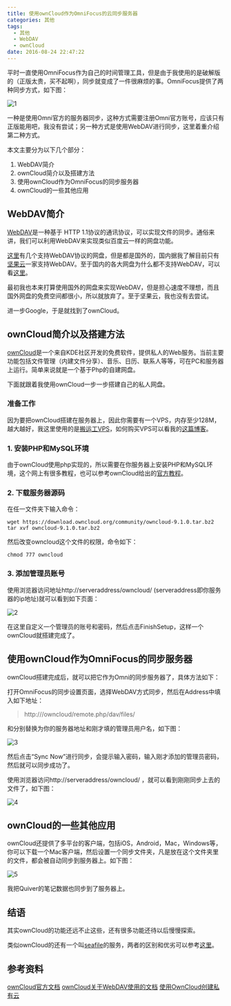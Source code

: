 ```yaml
---
title: 使用ownCloud作为OmniFocus的云同步服务器
categories: 其他
tags:
  - 其他
  - WebDAV
  - ownCloud
date: 2016-08-24 22:47:22
---
```


平时一直使用OmniFocus作为自己的时间管理工具，但是由于我使用的是破解版的（正版太贵，买不起啊），同步就变成了一件很麻烦的事。OmniFocus提供了两种同步方式，如下图：

![1](http://oldblog.shicishuzhai.com/901f5c4cb502f3fc557e3c3cfa79ad2f.png)

一种是使用Omni官方的服务器同步，这种方式需要注册Omni官方账号，应该只有正版能用吧，我没有尝试；另一种方式是使用WebDAV进行同步，这里着重介绍第二种方式。

本文主要分为以下几个部分：

1. WebDAV简介
2. ownCloud简介以及搭建方法
3. 使用ownCloud作为OmniFocus的同步服务器
4. ownCloud的一些其他应用

## WebDAV简介

[WebDAV](http://baike.baidu.com/link?url=pXeqnwgtPiYSKdYGX9YjBH_XeAJsH-aRkQqEYPsbkQwf9hlbnF9RSuAHvCMLboSuENx55T8J9Pd27E6ybo7Aba)是一种基于 HTTP 1.1协议的通讯协议，可以实现文件的同步。通俗来讲，我们可以利用WebDAV来实现类似百度云一样的网盘功能。

[这里](http://blog.sina.com.cn/s/blog_4834fe810101fw17.html)有几个支持WebDAV协议的网盘，但是都是国外的，国内据我了解目前只有[坚果云](http://www.jianguoyun.com/s/campaign/cpclanding/main?sch=bdcpc_nutstore_off&bdtj=1)一家支持WebDAV。至于国内的各大网盘为什么都不支持WebDAV，可以看[这里](http://www.zhihu.com/question/21511143)。

最初我也本来打算使用国外的网盘来实现WebDAV，但是担心速度不理想，而且国外网盘的免费空间都很小，所以就放弃了。至于坚果云，我也没有去尝试。

进一步Google，于是就找到了ownCloud。

## ownCloud简介以及搭建方法

[ownCloud](https://owncloud.org/)是一个来自KDE社区开发的免费软件，提供私人的Web服务。当前主要功能包括文件管理（内建文件分享）、音乐、日历、联系人等等，可在PC和服务器上运行。简单来说就是一个基于Php的自建网盘。

下面就跟着我使用ownCloud一步一步搭建自己的私人网盘。

### 准备工作

因为要把ownCloud搭建在服务器上，因此你需要有一个VPS，内存至少128M，越大越好，我这里使用的是[搬运工VPS](https://bandwagonhost.com/clientarea.php?action=products)，如何购买VPS可以看我的[这篇博客](http://liujinlongxa.com/2016/06/11/%E6%89%93%E9%80%A0%E8%87%AA%E5%B7%B1%E7%9A%84%E7%BF%BB%E5%A2%99VPS:%E6%90%AC%E8%BF%90%E5%B7%A5VPS%E8%B4%AD%E4%B9%B0%E4%BD%BF%E7%94%A8%E6%B5%81%E7%A8%8B%E5%85%A8%E8%AE%B0%E5%BD%95/)。

### 1. 安装PHP和MySQL环境

由于ownCloud使用php实现的，所以需要在你服务器上安装PHP和MySQL环境，这个网上有很多教程，也可以参考ownCloud给出的[官方教程](https://doc.owncloud.org/server/9.1/admin_manual/installation/php_54_installation.html)。

### 2. 下载服务器源码

在任一文件夹下输入命令：

```shell
wget https://download.owncloud.org/community/owncloud-9.1.0.tar.bz2
tar xvf owncloud-9.1.0.tar.bz2
```

然后改变owncloud这个文件的权限，命令如下：

```shell
chmod 777 owncloud
```

### 3. 添加管理员账号

使用浏览器访问地址http://serveraddress/owncloud/ (serveraddress即你服务器的ip地址)就可以看到如下页面：

![2](http://oldblog.shicishuzhai.com/5de5eb45600b86bae8e2c0cfdaadb319.png)

在这里自定义一个管理员的账号和密码，然后点击FinishSetup，这样一个ownCloud就搭建完成了。

## 使用ownCloud作为OmniFocus的同步服务器

ownCloud搭建完成后，就可以把它作为Omni的同步服务器了，具体方法如下：

打开OmniFocus的同步设置页面，选择WebDAV方式同步，然后在Address中填入如下地址：

> http://<serveraddress>/owncloud/remote.php/dav/files/<adminname>

<serveraddress>和<adminname>分别替换为你的服务器地址和刚才填的管理员用户名，如下图：

![3](http://oldblog.shicishuzhai.com/264b1ec833e6078643e9c2f40b2bf7aa.png)

然后点击“Sync Now”进行同步，会提示输入密码，输入刚才添加的管理员密码，然后就可以同步成功了。

使用浏览器访问http://serveraddress/owncloud/ ，就可以看到刚刚同步上去的文件了，如下图：

![4](http://oldblog.shicishuzhai.com/0da7c4ef259b48e8f608540c27091cbd.png)

## ownCloud的一些其他应用

ownCloud还提供了多平台的客户端，包括iOS，Android，Mac，Windows等，你可以下载一个Mac客户端，然后设置一个同步文件夹，凡是放在这个文件夹里的文件，都会被自动同步到服务器上。如下图：

![5](http://oldblog.shicishuzhai.com/d7b6c828536bab1e8fa5a69a12332ebf.png)

我把Quiver的笔记数据也同步到了服务器上。

## 结语

其实ownCloud的功能还远不止这些，还有很多功能还待以后慢慢探索。

类似ownCloud的还有一个叫[seafile](https://www.seafile.com/home/)的服务，两者的区别和优劣可以参考[这里](http://www.zhihu.com/question/23929945)。

## 参考资料

[ownCloud官方文档](https://doc.owncloud.org/server/9.1/admin_manual/contents.html)
[ownCloud关于WebDAV使用的文档](https://doc.owncloud.org/server/9.1/user_manual/files/access_webdav.html)
[使用OwnCloud创建私有云](http://jjliu.blog.ustc.edu.cn/198/)
